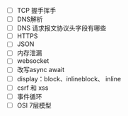 - [ ] TCP 握手挥手
- [ ] DNS解析
- [ ] DNS 请求报文协议头字段有哪些
- [ ] HTTPS
- [ ] JSON
- [ ] 内存泄漏
- [ ] websocket
- [ ] 改写async await
- [ ] display：block、inlineblock、 inline
- [ ] csrf 和 xss
- [ ] 事件循环
- [ ] OSI 7层模型